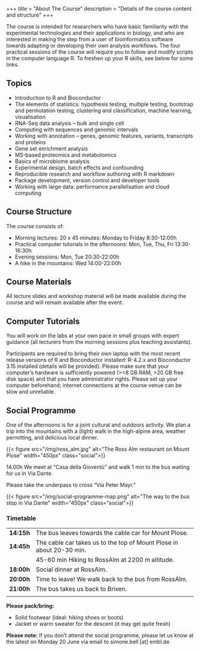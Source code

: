 +++
title = "About The Course"
description = "Details of the course content and structure"
+++

The course is intended for researchers who have basic familiarity with the experimental technologies and their applications in biology, and who are interested in making the step from a user of bioinformatics software towards adapting or developing their own analysis workflows. The four practical sessions of the course will require you to follow and modify scripts in the computer language R. To freshen up your R skills, see below for some links.

## Topics

- Introduction to R and Bioconductor
- The elements of statistics: hypothesis testing, multiple testing, bootstrap and permutation testing, clustering and classification, machine learning, visualisation
- RNA-Seq data analysis – bulk and single cell
- Computing with sequences and genomic intervals
- Working with annotation – genes, genomic features, variants, transcripts and proteins
- Gene set enrichment analysis
- MS-based proteomics and metabolomics
- Basics of microbiome analysis
- Experimental design, batch effects and confounding
- Reproducible research and workflow authoring with R markdown
- Package development, version control and developer tools
- Working with large data: performance parallelisation and cloud computing

## Course Structure

The course consists of:

- Morning lectures: 20 x 45 minutes: Monday to Friday 8:30-12:00h
- Practical computer tutorials in the afternoons: Mon, Tue, Thu, Fri 13:30-16:30h
- Evening sessions: Mon, Tue 20:30-22:00h
- A hike in the mountains: Wed 14:00-22:00h

## Course Materials

All lecture slides and workshop material will be made available during the course and will remain available after the event.

## Computer Tutorials

You will work on the labs at your own pace in small groups with expert guidance (all lecturers from the morning sessions plus teaching assistants).

Participants are required to bring their own laptop with the most recent release versions of R and Bioconductor installed: R-4.2.x and Bioconductor 3.15 installed (details will be provided). Please make sure that your computer’s hardware is sufficiently powered (>=8 GB RAM, >20 GB free disk space) and that you have administrator rights. Please set up your computer beforehand; internet connections at the course venue can be slow and unreliable.

## Social Programme

One of the afternoons is for a joint cultural and outdoors activity. We plan a trip into the mountains with a (light) walk in the high-alpine area, weather permitting, and delicious local dinner.

{{< figure src="/img/ross_alm.jpg" alt="The Ross Alm restaurant on Mount Plose" width="450px" class="social">}}

14.00h We meet at “Casa della Gioventù” and walk 1 min to the bus waiting for us in Via Dante.

Please take the underpass to cross “Via Peter Mayr.”

{{< figure src="/img/social-programme-map.png" alt="The way to the bus stop in Via Dante" width="450px" class="social">}}

### Timetable

| | |
| :----- | :--- |
| **14:15h** | The bus leaves towards the cable car for Mount Plose. |
| **14:45h** | The cable car takes us to the top of Mount Plose in about 20-30 min. |
| | 45-60 min Hiking to RossAlm at 2200 m altitude. |
| **18:00h** |Social dinner at RossAlm. |
| **20:00h** |Time to leave! We walk back to the bus from RossAlm. |
| **21:00h** | The bus takes us back to Brixen. | 
| | |

**Please pack/bring:**
- Solid footwear (ideal: hiking shoes or boots)
- Jacket or warm sweater for the descent (it may get quite fresh)

**Please note:** If you don’t attend the social programme, please let us know at the latest on Monday 20 June via email to simone.bell [at] embl.de